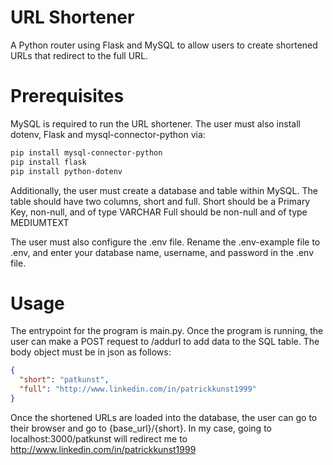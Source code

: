 # URL Shortener

A Python router using Flask and MySQL to allow users to create shortened URLs that redirect to the full URL.

# Prerequisites

MySQL is required to run the URL shortener. The user must also install dotenv, Flask and mysql-connector-python via:

```bash
pip install mysql-connector-python
pip install flask
pip install python-dotenv
```

Additionally, the user must create a database and table within MySQL. The table should have two columns, short and full.
Short should be a Primary Key, non-null, and of type VARCHAR
Full should be non-null and of type MEDIUMTEXT

The user must also configure the .env file. Rename the .env-example file to .env, and enter your database name, username, and password in the .env file.

# Usage

The entrypoint for the program is main.py. Once the program is running, the user can make a POST request to /addurl to add data to the SQL table. The body object must be in json as follows:

```json
{
  "short": "patkunst",
  "full": "http://www.linkedin.com/in/patrickkunst1999"
}
```

Once the shortened URLs are loaded into the database, the user can go to their browser and go to {base_url}/{short}. In my case, going to localhost:3000/patkunst will redirect me to http://www.linkedin.com/in/patrickkunst1999
